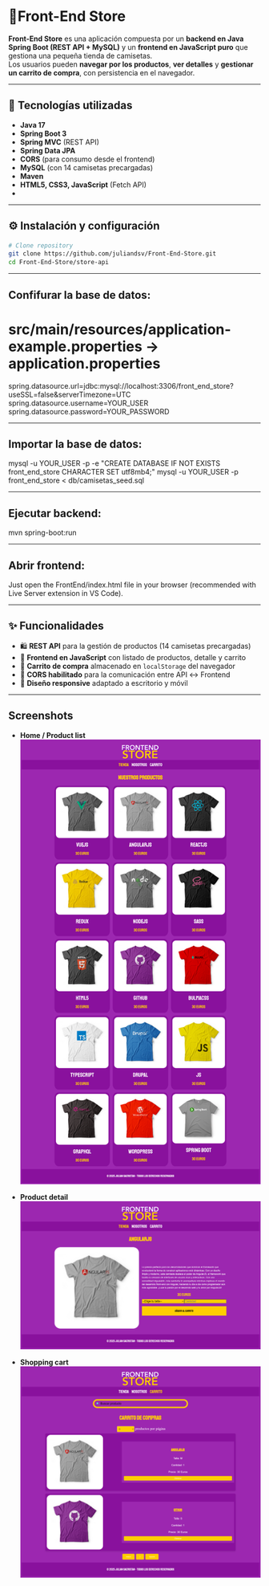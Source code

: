 # 👕Front-End Store

**Front-End Store** es una aplicación compuesta por un **backend en Java Spring Boot (REST API + MySQL)** y un **frontend en JavaScript puro** que gestiona una pequeña tienda de camisetas.  
Los usuarios pueden **navegar por los productos**, **ver detalles** y **gestionar un carrito de compra**, con persistencia en el navegador.  

---

## 🚀 Tecnologías utilizadas 
* **Java 17**  
* **Spring Boot 3**  
* **Spring MVC** (REST API)  
* **Spring Data JPA**  
* **CORS** (para consumo desde el frontend)  
* **MySQL** (con 14 camisetas precargadas)  
* **Maven**  
* **HTML5, CSS3, JavaScript** (Fetch API)
* 
---

## ⚙️ Instalación y configuración  

```bash
# Clone repository
git clone https://github.com/juliandsv/Front-End-Store.git
cd Front-End-Store/store-api
```
---

## Confifurar la base de datos:

# src/main/resources/application-example.properties → application.properties
spring.datasource.url=jdbc:mysql://localhost:3306/front_end_store?useSSL=false&serverTimezone=UTC
spring.datasource.username=YOUR_USER
spring.datasource.password=YOUR_PASSWORD

---

## Importar la base de datos:

mysql -u YOUR_USER -p -e "CREATE DATABASE IF NOT EXISTS front_end_store CHARACTER SET utf8mb4;"
mysql -u YOUR_USER -p front_end_store < db/camisetas_seed.sql

---

## Ejecutar backend:

mvn spring-boot:run

---

## Abrir frontend:
Just open the FrontEnd/index.html file in your browser (recommended with Live Server extension in VS Code).

---

## ✨ Funcionalidades

* 🛍️ **REST API** para la gestión de productos (14 camisetas precargadas)  
* 📖 **Frontend en JavaScript** con listado de productos, detalle y carrito  
* 🛒 **Carrito de compra** almacenado en `localStorage` del navegador  
* 🔄 **CORS habilitado** para la comunicación entre API ↔ Frontend  
* 🎨 **Diseño responsive** adaptado a escritorio y móvil
  
---
## Screenshots

- **Home / Product list**  
  ![Listado](listado.png)

- **Product detail**  
  ![Detalle](detalle.png)

- **Shopping cart**  
  ![Carrito](carrito.png)
